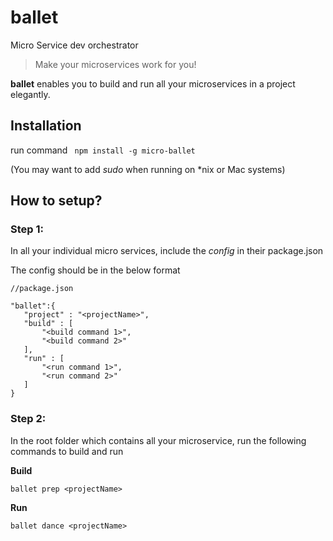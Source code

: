 # ballet
Micro Service dev orchestrator

> Make your microservices work for you!

**ballet** enables you to build and run all your microservices in a project elegantly.

## Installation

run command ``` npm install -g micro-ballet```

(You may want to add *sudo* when running on *nix or Mac systems)

## How to setup?

### Step 1:

 In all your individual micro services, include the *config* in their package.json

 The config should be in the below format

 ```
//package.json

"ballet":{
    "project" : "<projectName>",
    "build" : [
        "<build command 1>",
        "<build command 2>"
    ],
    "run" : [
        "<run command 1>",
        "<run command 2>"
    ]
}

 ```

### Step 2:

In the root folder which contains all your microservice, run the following commands to build and run

**Build**

```
ballet prep <projectName>
```

**Run**

```
ballet dance <projectName>
```